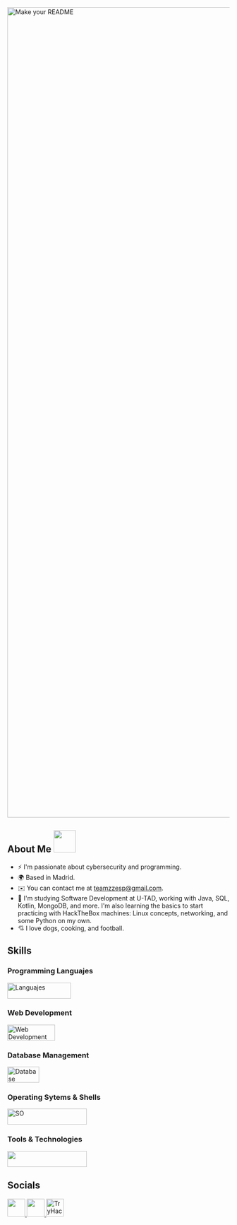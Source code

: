 

<img width="1834" alt="Make your README " src="https://github.com/user-attachments/assets/8449f15f-9faa-444b-8f6e-b570fdfcbee9">





## About Me  <picture><img src = "https://github.com/7oSkaaa/7oSkaaa/blob/main/Images/about_me.gif?raw=true" width = 50px></picture> 


*  ⚡ I'm passionate about cybersecurity and programming.
*  🌍 Based in Madrid.
*  ✉️ You can contact me at teamzzesp@gmail.com.
*  🧠 I'm studying Software Development at U-TAD, working with Java, SQL, Kotlin, MongoDB, and more. I'm also learning the basics to start practicing with HackTheBox machines: Linux concepts, networking, and some Python on my own.
*  💘 I love dogs, cooking, and football.

## Skills

<p align="left">

### Programming Languajes
<img width="144" height= "36" alt="Languajes" src="https://skillicons.dev/icons?i=java,python,kotlin,swift"/>

### Web Development
<img width="108" height= "36" alt="Web Development" src="https://skillicons.dev/icons?i=html,css,js"/>

### Database Management
<img width="72" height= "36" alt="Database Management" src="https://skillicons.dev/icons?i=mysql,mongodb"/>

### Operating Sytems & Shells
<img width="180" height= "36" alt="SO" src="https://skillicons.dev/icons?i=linux,windows,arch,powershell,bash"/>

### Tools & Technologies
<img width="180" height= "36" alt="" src="https://skillicons.dev/icons?i=git,docker,aws,postman,notion"/>

 

## Socials

<p align="left">
 <a href="https://www.github.com/Araanda41" target="_blank" rel="noreferrer">
   <picture>
     <source media="(prefers-color-scheme: dark)" srcset="https://raw.githubusercontent.com/danielcranney/readme-generator/main/public/icons/socials/github-dark.svg" />
     <source media="(prefers-color-scheme: light)" srcset="https://raw.githubusercontent.com/danielcranney/readme-generator/main/public/icons/socials/github.svg" />
     <img src="https://raw.githubusercontent.com/danielcranney/readme-generator/main/public/icons/socials/github.svg" width="40" height="40" />
   </picture>
 </a>
 <a href="https://www.linkedin.com/in/juanaranda41/" target="_blank" rel="noreferrer">
   <picture>
     <source media="(prefers-color-scheme: dark)" srcset="https://raw.githubusercontent.com/danielcranney/readme-generator/main/public/icons/socials/linkedin-dark.svg" />
     <source media="(prefers-color-scheme: light)" srcset="https://raw.githubusercontent.com/danielcranney/readme-generator/main/public/icons/socials/linkedin.svg" />
     <img src="https://raw.githubusercontent.com/danielcranney/readme-generator/main/public/icons/socials/linkedin.svg" width="40" height="40" />
   </picture>
 </a>
 <a href="https://tryhackme.com/r/p/Aranda41" target="_blank" rel="noreferrer">
   <img src="https://yt3.googleusercontent.com/hfBAf9-rRBuMN_Iu9WMN2MxWj27rFjQAs8JsDGyNcRjw1C5Gmf8ep1DJc_Mc27vCASRe2VdTStg=s160-c-k-c0x00ffffff-no-rj" width="40" height="40" alt="TryHackMe" />
 </a>
</p>

